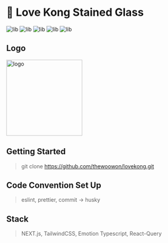 # 🥳 Love Kong Stained Glass
<p>
  <img alt="lib" src="https://img.shields.io/badge/NEXT-13.0.5-black"/>
  <img alt="lib" src="https://img.shields.io/badge/Typescript-4.9.3-blue"/>
  <img alt="lib" src="https://img.shields.io/badge/TailwindCSS-3.2.4-blue"/>
  <img alt="lib" src="https://img.shields.io/badge/Emotion-11.10.5-red"/>
  <img alt="lib" src="https://img.shields.io/badge/ReactQuery-4.18.0-purple"/>
</p>

## Logo
<img alt="logo" width="200" height="200" src="https://imagedelivery.net/6qzLODAqs2g1LZbVYqtuQw/bea5b78b-c9ce-4b8b-0bbd-06150ba96700/public"/>

## Getting Started
> git clone https://github.com/thewoowon/lovekong.git

## Code Convention Set Up
> eslint, prettier, commit -> husky

## Stack
> NEXT.js, TailwindCSS, Emotion Typescript, React-Query
